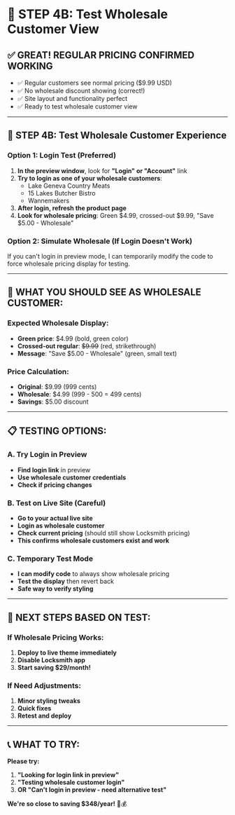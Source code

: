 # 🧪 STEP 4B: Test Wholesale Customer View

## ✅ **GREAT! REGULAR PRICING CONFIRMED WORKING**
- ✅ Regular customers see normal pricing ($9.99 USD)
- ✅ No wholesale discount showing (correct!)
- ✅ Site layout and functionality perfect
- ✅ Ready to test wholesale customer view

---

## 🔧 **STEP 4B: Test Wholesale Customer Experience**

### **Option 1: Login Test (Preferred)**
1. **In the preview window**, look for **"Login" or "Account"** link
2. **Try to login as one of your wholesale customers**:
   - Lake Geneva Country Meats
   - 15 Lakes Butcher Bistro
   - Wannemakers
3. **After login, refresh the product page**
4. **Look for wholesale pricing**: Green $4.99, crossed-out $9.99, "Save $5.00 - Wholesale"

### **Option 2: Simulate Wholesale (If Login Doesn't Work)**
If you can't login in preview mode, I can temporarily modify the code to force wholesale pricing display for testing.

---

## 🎯 **WHAT YOU SHOULD SEE AS WHOLESALE CUSTOMER:**

### **Expected Wholesale Display:**
- **Green price**: $4.99 (bold, green color)
- **Crossed-out regular**: ~~$9.99~~ (red, strikethrough)
- **Message**: "Save $5.00 - Wholesale" (green, small text)

### **Price Calculation:**
- **Original**: $9.99 (999 cents)
- **Wholesale**: $4.99 (999 - 500 = 499 cents)
- **Savings**: $5.00 discount

---

## 📋 **TESTING OPTIONS:**

### **A. Try Login in Preview**
- **Find login link** in preview
- **Use wholesale customer credentials**
- **Check if pricing changes**

### **B. Test on Live Site (Careful)**
- **Go to your actual live site**
- **Login as wholesale customer**
- **Check current pricing** (should still show Locksmith pricing)
- **This confirms wholesale customers exist and work**

### **C. Temporary Test Mode**
- **I can modify code** to always show wholesale pricing
- **Test the display** then revert back
- **Safe way to verify styling**

---

## 🚀 **NEXT STEPS BASED ON TEST:**

### **If Wholesale Pricing Works:**
1. **Deploy to live theme immediately**
2. **Disable Locksmith app**
3. **Start saving $29/month!**

### **If Need Adjustments:**
1. **Minor styling tweaks**
2. **Quick fixes**
3. **Retest and deploy**

---

## 📞 **WHAT TO TRY:**

**Please try:**
1. **"Looking for login link in preview"**
2. **"Testing wholesale customer login"**
3. **OR "Can't login in preview - need alternative test"**

**We're so close to saving $348/year!** 🚀💰

